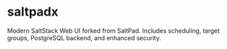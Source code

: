 # saltpadx
Modern SaltStack Web UI forked from SaltPad. Includes scheduling, target groups, PostgreSQL backend, and enhanced security.
